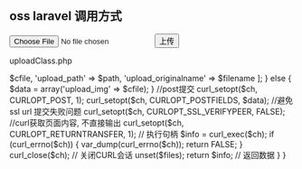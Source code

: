 
## oss laravel 调用方式

<!doctype html>
<html>
<head>
    <meta charset="utf-8">
    <meta http-equiv="X-UA-Compatible" content="IE=edge">
    <meta name="viewport" content="width=device-width, initial-scale=1">
    <title>测试上传</title>
</head>
<body>
<form method="post" enctype="multipart/form-data" action="uploadClass.php">
    <input type="file" name="upload_img" accept="image/*"/>
    <input type="submit" value="上传">
</form>
</body>
</html>


uploadClass.php

<?php

if (!empty($_FILES) && isset($_FILES['upload_img']['tmp_name'])) {
    /**
     *
     */
    $res = uploadClass::curl_post($_FILES);
    print_r($res);
}

/**
 * 上传文件类
 */
class uploadClass
{

    //const url = "http://raohongjun.laravel.com/api/curlUpload";
    const url = "http://www.ossapiservice.com/api/curlUpload";

    /**
     * @param $files 文件对象
     * @param $path  自定义文件上传路径（文件夹）
     * @internal param string $postname 上传图片名称是否保留原名，默认重命名
     * @return bool|mixed
     */
    public static function curl_post(&$files, string $path = '', bool $filename = false)
    {

        $filesname = $files['upload_img']['tmp_name'];
        $mimetype = $files['upload_img']['type'];
        $postname = $files['upload_img']['name'];

        // 创建一个 cURL 句柄
        $ch = curl_init(self::url);
        // 创建一个 CURLFile 对象
        $cfile = curl_file_create($filesname, $mimetype, $postname);

        // 设置 POST 数据
        if (!empty($filename) || !empty($path)) {
            $data = [
                'upload_img' => $cfile,
                'upload_path' => $path,
                'upload_originalname' => $filename
            ];
        } else {
            $data = array('upload_img' => $cfile);
        }
        //post提交
        curl_setopt($ch, CURLOPT_POST, 1);
        curl_setopt($ch, CURLOPT_POSTFIELDS, $data);
        //避免ssl url 提交失败问题
        curl_setopt($ch, CURLOPT_SSL_VERIFYPEER, FALSE);
        //curl获取页面内容, 不直接输出
        curl_setopt($ch, CURLOPT_RETURNTRANSFER, 1);
        // 执行句柄
        $info = curl_exec($ch);

        if (curl_errno($ch)) {
            var_dump(curl_errno($ch));
            return FALSE;
        }
        curl_close($ch); // 关闭CURL会话
        unset($files);
        return $info; // 返回数据
    }


}

